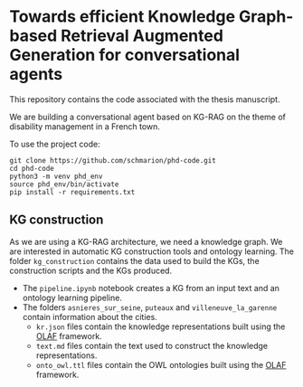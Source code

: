 # Towards efficient Knowledge Graph-based Retrieval Augmented Generation for conversational agents

This repository contains the code associated with the thesis manuscript. 

We are building a conversational agent based on KG-RAG on the theme of disability management in a French town. 

To use the project code:
```
git clone https://github.com/schmarion/phd-code.git
cd phd-code
python3 -m venv phd_env
source phd_env/bin/activate
pip install -r requirements.txt
```  

## KG construction

As we are using a KG-RAG architecture, we need a knowledge graph. 
We are interested in automatic KG construction tools and ontology learning.
The folder `kg_construction` contains the data used to build the KGs, the construction scripts and the KGs produced.

- The `pipeline.ipynb` notebook creates a KG from an input text and an ontology learning pipeline.
- The folders `asnieres_sur_seine`, `puteaux` and `villeneuve_la_garenne` contain information about the cities. 
    - `kr.json` files contain the knowledge representations built using the [OLAF](https://github.com/wikit-ai/olaf) framework. 
    - `text.md` files contain the text used to construct the knowledge representations. 
    - `onto_owl.ttl` files contain the OWL ontologies built using the [OLAF](https://github.com/wikit-ai/olaf) framework. 